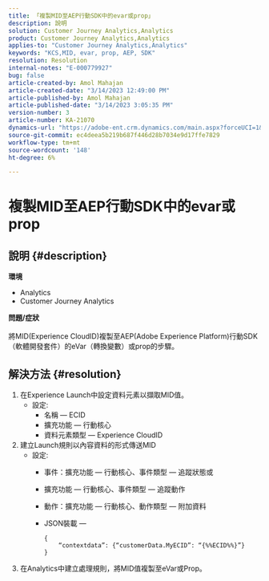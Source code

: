 ```yaml
---
title: 「複製MID至AEP行動SDK中的evar或prop」
description: 說明
solution: Customer Journey Analytics,Analytics
product: Customer Journey Analytics,Analytics
applies-to: "Customer Journey Analytics,Analytics"
keywords: "KCS,MID, evar, prop, AEP, SDK"
resolution: Resolution
internal-notes: "E-000779927"
bug: false
article-created-by: Amol Mahajan
article-created-date: "3/14/2023 12:49:00 PM"
article-published-by: Amol Mahajan
article-published-date: "3/14/2023 3:05:35 PM"
version-number: 3
article-number: KA-21070
dynamics-url: "https://adobe-ent.crm.dynamics.com/main.aspx?forceUCI=1&pagetype=entityrecord&etn=knowledgearticle&id=4ea85291-66c2-ed11-83ff-6045bd0065b6"
source-git-commit: ec4deea5b219b687f446d28b7034e9d17ffe7829
workflow-type: tm+mt
source-wordcount: '148'
ht-degree: 6%

---
```


# 複製MID至AEP行動SDK中的evar或prop

## 說明 {#description}

<b>環境</b>
- Analytics
- Customer Journey Analytics

<b>問題/症狀</b><br><br>將MID(Experience CloudID)複製至AEP(Adobe Experience Platform)行動SDK（軟體開發套件）的eVar（轉換變數）或prop的步驟。<br>

## 解決方法 {#resolution}


1. 在Experience Launch中設定資料元素以擷取MID值。
   - 設定:
      - 名稱 — ECID
      - 擴充功能 — 行動核心
      - 資料元素類型 — Experience CloudID
2. 建立Launch規則以內容資料的形式傳送MID
   - 設定:
      - 事件：擴充功能 — 行動核心、事件類型 — 追蹤狀態或
      - 擴充功能 — 行動核心、事件類型 — 追蹤動作
      - 動作：擴充功能 — 行動核心、動作類型 — 附加資料
      - JSON裝載 — 

         ```
         {
             “contextdata”: {“customerData.MyECID”: “{%%ECID%%}”}
         }
         ```
3. 在Analytics中建立處理規則，將MID值複製至eVar或Prop。

